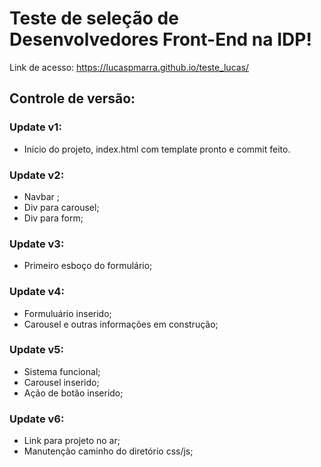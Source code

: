 # Teste de seleção de Desenvolvedores Front-End na IDP!
Link de acesso: https://lucaspmarra.github.io/teste_lucas/

## Controle de versão:

### Update v1:
- Inicio do projeto, index.html com template pronto e commit feito.

### Update v2:
- Navbar  ;
- Div para carousel;  
- Div para form;

### Update v3:
- Primeiro esboço do formulário;

### Update v4:
- Formuluário inserido;
- Carousel e outras informações em construção;

### Update v5:
- Sistema funcional;
- Carousel inserido;
- Ação de botão inserido;

### Update v6:
- Link para projeto no ar;
- Manutenção caminho do diretório css/js;
